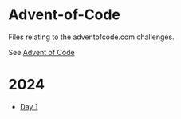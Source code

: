 # Advent-of-Code
Files relating to the adventofcode.com challenges.

See [Advent of Code](https://adventofcode.com/ "Advent of Code")

# 2024
- [Day 1](https://github.com/kpmerry/Advent-of-Code/blob/main/2024%20Advent%20of%20Code/1)
